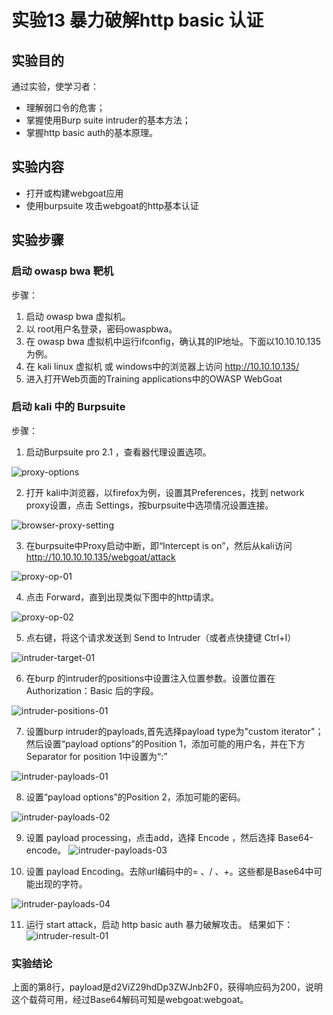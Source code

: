 # 实验13 暴力破解http basic 认证

## 实验目的

通过实验，使学习者：
- 理解弱口令的危害；
- 掌握使用Burp suite intruder的基本方法；
- 掌握http basic auth的基本原理。

## 实验内容

- 打开或构建webgoat应用
- 使用burpsuite 攻击webgoat的http基本认证

## 实验步骤

### 启动 owasp bwa 靶机

步骤：
1. 启动 owasp bwa 虚拟机。
2. 以 root用户名登录，密码owaspbwa。
3. 在 owasp bwa 虚拟机中运行ifconfig，确认其的IP地址。下面以10.10.10.135为例。
4. 在 kali linux 虚拟机 或 windows中的浏览器上访问 http://10.10.10.135/
5. 进入打开Web页面的Training applications中的OWASP WebGoat

### 启动 kali 中的 Burpsuite
步骤：
1. 启动Burpsuite pro 2.1 ，查看器代理设置选项。

![proxy-options](images/burpsuite/proxy-options.png)

2. 打开 kali中浏览器，以firefox为例，设置其Preferences，找到 network proxy设置，点击 Settings，按burpsuite中选项情况设置连接。

![browser-proxy-setting](images/burpsuite/browser-proxy-setting.png)

3. 在burpsuite中Proxy启动中断，即“Intercept is on”，然后从kali访问 http://10.10.10.10.135/webgoat/attack

![proxy-op-01](images/burpsuite/proxy-op-01.png)

4. 点击 Forward，直到出现类似下图中的http请求。

![proxy-op-02](images/burpsuite/proxy-op-02.png)

5. 点右键，将这个请求发送到 Send to Intruder（或者点快捷键 Ctrl+I）

![intruder-target-01](images/burpsuite/intruder-target-01.png)

6. 在burp 的intruder的positions中设置注入位置参数。设置位置在Authorization：Basic 后的字段。

![intruder-positions-01](images/burpsuite/intruder-positions-01.png)

7. 设置burp intruder的payloads,首先选择payload type为"custom iterator"；然后设置“payload options”的Position 1，添加可能的用户名，并在下方Separator for position 1中设置为“:”

![intruder-payloads-01](images/burpsuite/intruder-payloads-01.png)

8. 设置“payload options”的Position 2，添加可能的密码。

![intruder-payloads-02](images/burpsuite/intruder-payloads-02.png)

9. 设置 payload processing，点击add，选择 Encode ，然后选择 Base64-encode。
![intruder-payloads-03](images/burpsuite/intruder-payloads-03.png)

10. 设置 payload Encoding。去除url编码中的= 、/ 、+。这些都是Base64中可能出现的字符。

![intruder-payloads-04](images/burpsuite/intruder-payloads-04.png)

11. 运行 start attack，启动 http basic auth 暴力破解攻击。
结果如下：
![intruder-result-01](images/burpsuite/intruder-result-01.png)

### 实验结论

上面的第8行，payload是d2ViZ29hdDp3ZWJnb2F0，获得响应码为200，说明这个载荷可用，经过Base64解码可知是webgoat:webgoat。